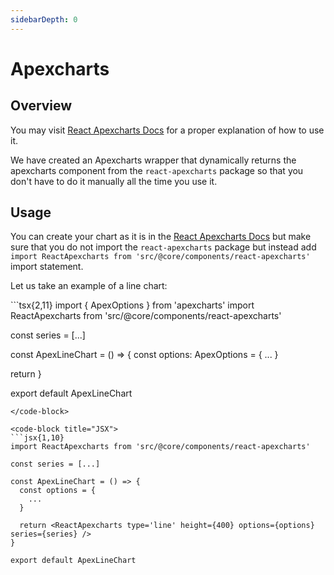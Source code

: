 ```yaml
---
sidebarDepth: 0
---
```


# Apexcharts

## Overview

You may visit [React Apexcharts Docs](https://apexcharts.com/docs/react-charts/) for a proper explanation of how to use it.

We have created an Apexcharts wrapper that dynamically returns the apexcharts component from the `react-apexcharts` package so that you don't have to do it manually all the time you use it.

## Usage

You can create your chart as it is in the [React Apexcharts Docs](https://apexcharts.com/docs/react-charts/) but make sure that you do not import the `react-apexcharts` package but instead add `import ReactApexcharts from 'src/@core/components/react-apexcharts'` import statement.

Let us take an example of a line chart:

<code-group>
<code-block title="TSX" active>
```tsx{2,11}
import { ApexOptions } from 'apexcharts'
import ReactApexcharts from 'src/@core/components/react-apexcharts'

const series = [...]

const ApexLineChart = () => {
  const options: ApexOptions = {
    ...
  }

  return <ReactApexcharts type='line' height={400} options={options} series={series} />
}

export default ApexLineChart
```
</code-block>

<code-block title="JSX">
```jsx{1,10}
import ReactApexcharts from 'src/@core/components/react-apexcharts'

const series = [...]

const ApexLineChart = () => {
  const options = {
    ...
  }

  return <ReactApexcharts type='line' height={400} options={options} series={series} />
}

export default ApexLineChart
```
</code-block>
</code-group>
